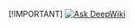[!IMPORTANT]
[![Ask DeepWiki](https://deepwiki.com/badge.svg)](https://deepwiki.com/AndresT3086/Hotel-_Application)
